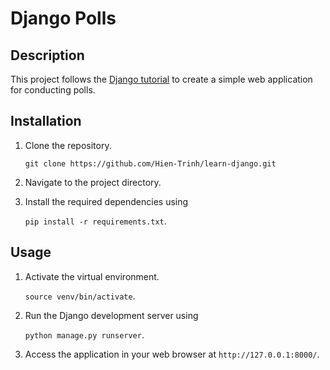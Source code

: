 # Django Polls

## Description

This project follows the [Django tutorial](https://docs.djangoproject.com/en/3.2/intro/tutorial01/) to create a simple web application for conducting polls.

## Installation

1. Clone the repository.

    `git clone https://github.com/Hien-Trinh/learn-django.git`

2. Navigate to the project directory.
3. Install the required dependencies using

    `pip install -r requirements.txt`.

## Usage

1. Activate the virtual environment.

    `source venv/bin/activate`.

2. Run the Django development server using

    `python manage.py runserver`.

3. Access the application in your web browser at `http://127.0.0.1:8000/`.
